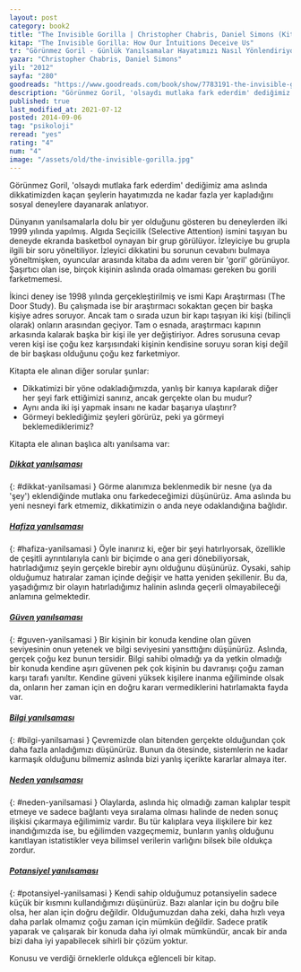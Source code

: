 ```yaml
---
layout: post
category: book2
title: "The Invisible Gorilla | Christopher Chabris, Daniel Simons (Kitap)"
kitap: "The Invisible Gorilla: How Our İntuitions Deceive Us"
tr: "Görünmez Goril - Günlük Yanılsamalar Hayatımızı Nasıl Yönlendiriyor?"
yazar: "Christopher Chabris, Daniel Simons"
yil: "2012"
sayfa: "280"
goodreads: "https://www.goodreads.com/book/show/7783191-the-invisible-gorilla"
description: "Görünmez Goril, 'olsaydı mutlaka fark ederdim' dediğimiz ama aslında dikkatimizden kaçan şeyleri sosyal deneylerle anlatıyor."
published: true
last_modified_at: 2021-07-12
posted: 2014-09-06
tag: "psikoloji"
reread: "yes"
rating: "4"
num: "4"
image: "/assets/old/the-invisible-gorilla.jpg"
---
```


Görünmez Goril, 'olsaydı mutlaka fark ederdim' dediğimiz ama aslında dikkatimizden kaçan şeylerin hayatımızda ne kadar fazla yer kapladığını sosyal deneylere dayanarak anlatıyor.

Dünyanın yanılsamalarla dolu bir yer olduğunu gösteren bu deneylerden ilki 1999 yılında yapılmış. Algıda Seçicilik (Selective Attention) ismini taşıyan bu deneyde ekranda basketbol oynayan bir grup görülüyor. İzleyiciye bu grupla ilgili bir soru yöneltiliyor. İzleyici dikkatini bu sorunun cevabını bulmaya yöneltmişken, oyuncular arasında kitaba da adını veren bir 'goril' görünüyor. Şaşırtıcı olan ise, birçok kişinin aslında orada olmaması gereken bu gorili farketmemesi.

İkinci deney ise 1998 yılında gerçekleştirilmiş ve ismi Kapı Araştırması (The Door Study). Bu çalışmada ise bir araştırmacı sokaktan geçen bir başka kişiye adres soruyor. Ancak tam o sırada uzun bir kapı taşıyan iki kişi (bilinçli olarak) onların arasından geçiyor. Tam o esnada, araştırmacı kapının arkasında kalarak başka bir kişi ile yer değiştiriyor. Adres sorusuna cevap veren kişi ise çoğu kez karşısındaki kişinin kendisine soruyu soran kişi değil de bir başkası olduğunu çoğu kez farketmiyor.

Kitapta ele alınan diğer sorular şunlar:

- Dikkatimizi bir yöne odakladığımızda, yanlış bir kanıya kapılarak diğer her şeyi fark ettiğimizi sanırız, ancak gerçekte olan bu mudur?
- Aynı anda iki işi yapmak insanı ne kadar başarıya ulaştırır?
- Görmeyi beklediğimiz şeyleri görürüz, peki ya görmeyi beklemediklerimiz?

Kitapta ele alınan başlıca altı yanılsama var:

##### [Dikkat yanılsaması](#dikkat-yanilsamasi)

{: #dikkat-yanilsamasi }
Görme alanımıza beklenmedik bir nesne (ya da 'şey') eklendiğinde mutlaka onu farkedeceğimizi düşünürüz. Ama aslında bu yeni nesneyi fark etmemiz, dikkatimizin o anda neye odaklandığına bağlıdır.

##### [Hafiza yanılsaması](#hafiza-yanilsamasi)

{: #hafiza-yanilsamasi }
Öyle inanırız ki, eğer bir şeyi hatırlıyorsak, özellikle de çeşitli ayrıntılarıyla canlı bir biçimde o ana geri dönebiliyorsak, hatırladığımız şeyin gerçekle birebir aynı olduğunu düşünürüz. Oysaki, sahip olduğumuz hatıralar zaman içinde değişir ve hatta yeniden şekillenir. Bu da, yaşadığımız bir olayın hatırladığımız halinin aslında geçerli olmayabileceği anlamına gelmektedir.

##### [Güven yanılsaması](#guven-yanilsamasi)

{: #guven-yanilsamasi }
Bir kişinin bir konuda kendine olan güven seviyesinin onun yetenek ve bilgi seviyesini yansıttığını düşünürüz. Aslında, gerçek çoğu kez bunun tersidir. Bilgi sahibi olmadığı ya da yetkin olmadığı bir konuda kendine aşırı güvenen pek çok kişinin bu davranışı çoğu zaman karşı tarafı yanıltır. Kendine güveni yüksek kişilere inanma eğiliminde olsak da, onların her zaman için en doğru kararı vermediklerini hatırlamakta fayda var.

##### [Bilgi yanılsaması](#bilgi-yanilsamasi)

{: #bilgi-yanilsamasi }
Çevremizde olan bitenden gerçekte olduğundan çok daha fazla anladığımızı düşünürüz. Bunun da ötesinde, sistemlerin ne kadar karmaşık olduğunu bilmemiz aslında bizi yanlış içerikte kararlar almaya iter.

##### [Neden yanılsaması](#neden-yanilsamasi)

{: #neden-yanilsamasi }
Olaylarda, aslında hiç olmadığı zaman kalıplar tespit etmeye ve sadece bağlantı veya sıralama olması halinde de neden sonuç ilişkisi çıkarmaya eğilimimiz vardır. Bu tür kalıplara veya ilişkilere bir kez inandığımızda ise, bu eğilimden vazgeçmemiz, bunların yanlış olduğunu kanıtlayan istatistikler veya bilimsel verilerin varlığını bilsek bile oldukça zordur.

##### [Potansiyel yanılsaması](#potansiyel-yanilsamasi)

{: #potansiyel-yanilsamasi }
Kendi sahip olduğumuz potansiyelin sadece küçük bir kısmını kullandığımızı düşünürüz. Bazı alanlar için bu doğru bile olsa, her alan için doğru değildir. Olduğumuzdan daha zeki, daha hızlı veya daha parlak olmamız çoğu zaman için mümkün değildir. Sadece pratik yaparak ve çalışarak bir konuda daha iyi olmak mümkündür, ancak bir anda bizi daha iyi yapabilecek sihirli bir çözüm yoktur.

Konusu ve verdiği örneklerle oldukça eğlenceli bir kitap.
